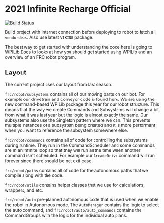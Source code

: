 # 2021 Infinite Recharge Official

[![Build Status](https://github.com/FRC6854/2021InfiniteRechargeOfficial/workflows/Java%20CI/badge.svg)](https://github.com/FRC6854/2021InfiniteRechargeOfficial/actions)

Build project with internet connection before deploying to robot to fetch all `vendordeps`. Also use latest `VIKING` package.

The best way to get started with understanding the code here is going to [WPILib Docs](https://docs.wpilib.org/en/stable/) to looks at how you should get started using WPILib and an overview of an FRC robot program.

## Layout
The current project uses our layout from last season.

`frc/robot/subsystems` contains all of our moving parts on our bot. For example our drivetrain and conveyor code is found here. We are using the new command-based WPILib package this year for our robot structure. This means that the way we create Commands and Subsystems will change a bit from what it was last year but the logic is almost exactly the same. Our subsystems also use the Singleton pattern where we can. This prevents multiple instances of a subsystem being created and it is more performant when you want to reference the subsystem somewhere else.

`frc/robot/commands` contains all of code for controlling the subsystems during runtime. They run in the CommandScheduler and some commands are in an infinite loop so that they will run all the time when another command isn't scheduled. For example our `ArcadeDrive` command will run forever since there should be not exit case.

`frc/robot/paths` contains all of code for the autonomous paths that we compile along with the code.

`frc/robot/utils` contains helper classes that we use for calculations, wrappers, and etc.

`frc/robot/auto` pre-planned autonomous code that is used when we enable the robot in Autonomous mode. The `AutoManager` contains the logic to select the auto command, and `frc/robot/auto/auto_commands` contains the CommandGroups with the logic for the individual auto plans.